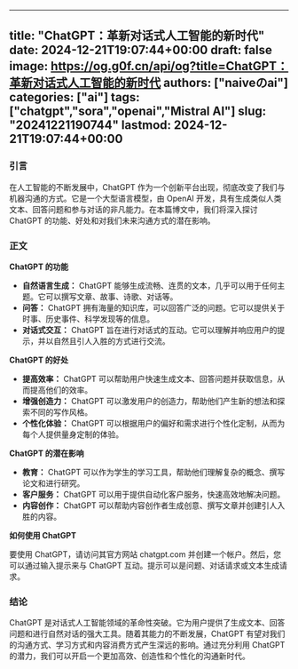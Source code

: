 
---
title: "ChatGPT：革新对话式人工智能的新时代"
date: 2024-12-21T19:07:44+00:00
draft: false
image: https://og.g0f.cn/api/og?title=ChatGPT：革新对话式人工智能的新时代
authors: ["naiveのai"]
categories: ["ai"]
tags: ["chatgpt","sora","openai","Mistral AI"]
slug: "20241221190744"
lastmod: 2024-12-21T19:07:44+00:00
---
### 引言

在人工智能的不断发展中，ChatGPT 作为一个创新平台出现，彻底改变了我们与机器沟通的方式。它是一个大型语言模型，由 OpenAI 开发，具有生成类似人类文本、回答问题和参与对话的非凡能力。在本篇博文中，我们将深入探讨 ChatGPT 的功能、好处和对我们未来沟通方式的潜在影响。

### 正文

**ChatGPT 的功能**

* **自然语言生成：** ChatGPT 能够生成流畅、连贯的文本，几乎可以用于任何主题。它可以撰写文章、故事、诗歌、对话等。
* **问答：** ChatGPT 拥有海量的知识库，可以回答广泛的问题。它可以提供关于时事、历史事件、科学发现等的信息。
* **对话式交互：** ChatGPT 旨在进行对话式的互动。它可以理解并响应用户的提示，并以自然且引人入胜的方式进行交流。

**ChatGPT 的好处**

* **提高效率：** ChatGPT 可以帮助用户快速生成文本、回答问题并获取信息，从而提高他们的效率。
* **增强创造力：** ChatGPT 可以激发用户的创造力，帮助他们产生新的想法和探索不同的写作风格。
* **个性化体验：** ChatGPT 可以根据用户的偏好和需求进行个性化定制，从而为每个人提供量身定制的体验。

**ChatGPT 的潜在影响**

* **教育：** ChatGPT 可以作为学生的学习工具，帮助他们理解复杂的概念、撰写论文和进行研究。
* **客户服务：** ChatGPT 可以用于提供自动化客户服务，快速高效地解决问题。
* **内容创作：** ChatGPT 可以帮助内容创作者生成创意、撰写文章并创建引人入胜的内容。

**如何使用 ChatGPT**

要使用 ChatGPT，请访问其官方网站 chatgpt.com 并创建一个帐户。然后，您可以通过输入提示来与 ChatGPT 互动。提示可以是问题、对话请求或文本生成请求。

### 结论

ChatGPT 是对话式人工智能领域的革命性突破。它为用户提供了生成文本、回答问题和进行自然对话的强大工具。随着其能力的不断发展，ChatGPT 有望对我们的沟通方式、学习方式和内容消费方式产生深远的影响。通过充分利用 ChatGPT 的潜力，我们可以开启一个更加高效、创造性和个性化的沟通新时代。